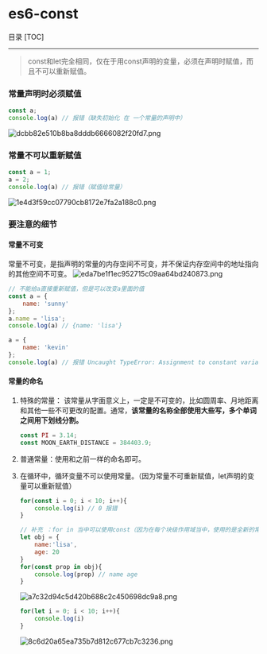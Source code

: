 # es6-const
目录
[TOC]
***

> const和let完全相同，仅在于用const声明的变量，必须在声明时赋值，而且不可以重新赋值。

### 常量声明时必须赋值

```js
const a;
console.log(a) // 报错（缺失初始化 在 一个常量的声明中）
```
![dcbb82e510b8ba8dddb6666082f20fd7.png](evernotecid://273483B8-04F3-47A5-AAAB-822553D06969/appyinxiangcom/14519590/ENResource/p493)

### 常量不可以重新赋值

```js
const a = 1;
a = 2; 
console.log(a) // 报错（赋值给常量）
```
![1e4d3f59cc07790cb8172e7fa2a188c0.png](evernotecid://273483B8-04F3-47A5-AAAB-822553D06969/appyinxiangcom/14519590/ENResource/p494)

### 要注意的细节

#### 常量不可变

常量不可变，是指声明的常量的内存空间不可变，并不保证内存空间中的地址指向的其他空间不可变。
![eda7be1f1ec952715c09aa64bd240873.png](evernotecid://273483B8-04F3-47A5-AAAB-822553D06969/appyinxiangcom/14519590/ENResource/p496)

```js
// 不能给a直接重新赋值，但是可以改变a里面的值 
const a = {
    name: 'sunny'
};
a.name = 'lisa'; 
console.log(a) // {name: 'lisa'}

a = {
    name: 'kevin'
};
console.log(a) // 报错 Uncaught TypeError: Assignment to constant variable.
```
    
#### 常量的命名

1. 特殊的常量： 该常量从字面意义上，一定是不可变的，比如圆周率、月地距离和其他一些不可更改的配置。通常，**该常量的名称全部使用大些写，多个单词之间用下划线分割。**
    ```js
    const PI = 3.14;
    const MOON_EARTH_DISTANCE = 384403.9;
    ```
2. 普通常量：使用和之前一样的命名即可。
3. 在循环中，循环变量不可以使用常量。（因为常量不可重新赋值，let声明的变量可以重新赋值）
    ```js
    for(const i = 0; i < 10; i++){
        console.log(i) // 0 报错
    }
    
    // 补充 ：for in 当中可以使用const（因为在每个块级作用域当中，使用的是全新的常量）
    let obj = {
        name:'lisa',
        age: 20
    }
    for(const prop in obj){
        console.log(prop) // name age
    }
    ```
    ![a7c32d94c5d420b688c2c450698dc9a8.png](evernotecid://273483B8-04F3-47A5-AAAB-822553D06969/appyinxiangcom/14519590/ENResource/p499)
    
    ```js
    for(let i = 0; i < 10; i++){
        console.log(i)
    }
    ```
    ![8c6d20a65ea735b7d812c677cb7c3236.png](evernotecid://273483B8-04F3-47A5-AAAB-822553D06969/appyinxiangcom/14519590/ENResource/p497)
    
    
    

